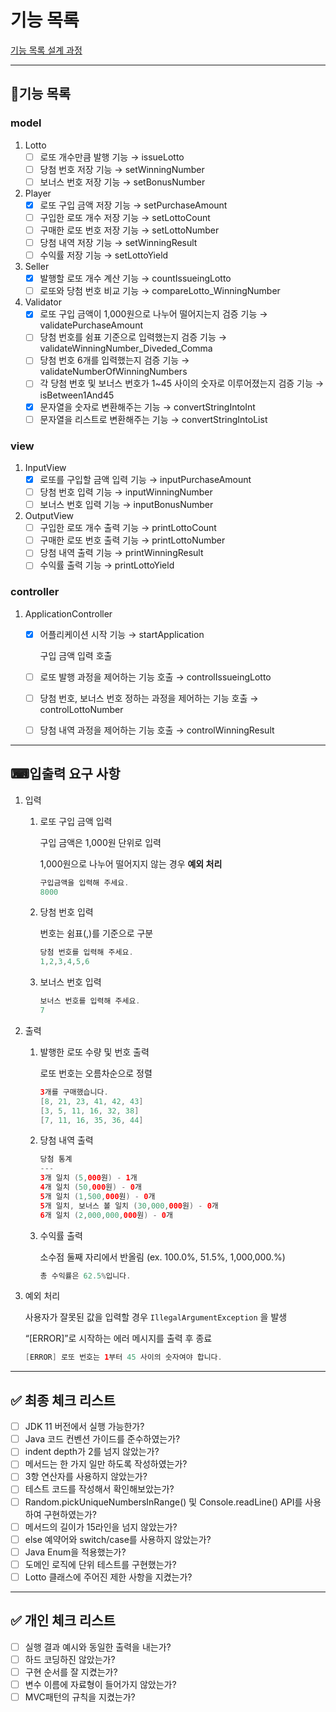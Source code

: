 # 기능 목록

[기능 목록 설계 과정](./subdocs/ATTACHMENT.md)

---

## 🧩기능 목록

### model

1. Lotto
    - [ ]  로또 개수만큼 발행 기능 → issueLotto
    - [ ]  당첨 번호 저장 기능 → setWinningNumber
    - [ ]  보너스 번호 저장 기능 → setBonusNumber
2. Player
    - [x]  로또 구입 금액 저장 기능 → setPurchaseAmount
    - [ ]  구입한 로또 개수 저장 기능 → setLottoCount
    - [ ]  구매한 로또 번호 저장 기능 → setLottoNumber
    - [ ]  당첨 내역 저장 기능 → setWinningResult
    - [ ]  수익률 저장 기능 → setLottoYield
3. Seller
    - [x]  발행할 로또 개수 계산 기능 → countIssueingLotto
    - [ ]  로또와 당첨 번호 비교 기능 → compareLotto_WinningNumber
4. Validator
    - [x]  로또 구입 금액이 1,000원으로 나누어 떨어지는지 검증 기능 → validatePurchaseAmount
    - [ ]  당첨 번호를 쉼표 기준으로 입력했는지 검증 기능 → validateWinningNumber_Diveded_Comma
    - [ ]  당첨 번호 6개를 입력했는지 검증 기능 → validateNumberOfWinningNumbers
    - [ ]  각 당첨 번호 및 보너스 번호가 1~45 사이의 숫자로 이루어졌는지 검증 기능 → isBetween1And45
    - [x]  문자열을 숫자로 변환해주는 기능 → convertStringIntoInt
    - [ ]  문자열을 리스트로 변환해주는 기능 → convertStringIntoList 

### view

1. InputView
    - [x]  로또를 구입할 금액 입력 기능 → inputPurchaseAmount
    - [ ]  당첨 번호 입력 기능 → inputWinningNumber
    - [ ]  보너스 번호 입력 기능 → inputBonusNumber
2. OutputView
    - [ ]  구입한 로또 개수 출력 기능 → printLottoCount
    - [ ]  구매한 로또 번호 출력 기능 → printLottoNumber
    - [ ]  당첨 내역 출력 기능 → printWinningResult
    - [ ]  수익률 출력 기능 → printLottoYield

### controller

1. ApplicationController
    - [x]  어플리케이션 시작 기능 → startApplication

        구입 금액 입력 호출
    - [ ]  로또 발행 과정을 제어하는 기능 호출 → controlIssueingLotto
    - [ ]  당첨 번호, 보너스 번호 정하는 과정을 제어하는 기능 호출 → controlLottoNumber
    - [ ]  당첨 내역 과정을 제어하는 기능 호출 → controlWinningResult
   

---

## ⌨입출력 요구 사항

1. 입력
    1. 로또 구입 금액 입력
        
        구입 금액은 1,000원 단위로 입력
        
        1,000원으로 나누어 떨어지지 않는 경우 **예외 처리**
        
        ```java
        구입금액을 입력해 주세요.
        8000
        ```
        
    2. 당첨 번호 입력
        
        번호는 쉼표(,)를 기준으로 구분
        
        ```java
        당첨 번호를 입력해 주세요.
        1,2,3,4,5,6
        ```
        
    3. 보너스 번호 입력
        
        ```java
        보너스 번호를 입력해 주세요.
        7
        ```
        
2. 출력
    1. 발행한 로또 수량 및 번호 출력
        
        로또 번호는 오름차순으로 정렬
        
        ```java
        3개를 구매했습니다.
        [8, 21, 23, 41, 42, 43]
        [3, 5, 11, 16, 32, 38]
        [7, 11, 16, 35, 36, 44]
        ```
        
    2. 당첨 내역 출력
        
        ```java
        당첨 통계
        ---
        3개 일치 (5,000원) - 1개
        4개 일치 (50,000원) - 0개
        5개 일치 (1,500,000원) - 0개
        5개 일치, 보너스 볼 일치 (30,000,000원) - 0개
        6개 일치 (2,000,000,000원) - 0개
        ```
        
    3. 수익률 출력
        
        소수점 둘째 자리에서 반올림 (ex. 100.0%, 51.5%, 1,000,000.%)
        
        ```java
        총 수익률은 62.5%입니다.
        ```
        
3. 예외 처리
    
    사용자가 잘못된 값을 입력할 경우 `IllegalArgumentException` 을 발생
    
    “[ERROR]”로 시작하는 에러 메시지를 출력 후 종료
    
    ```java
    [ERROR] 로또 번호는 1부터 45 사이의 숫자여야 합니다.
    ```
    

---

## ✅ 최종 체크 리스트

- [ ]  JDK 11 버전에서 실행 가능한가?
- [ ]  Java 코드 컨벤션 가이드를 준수하였는가?
- [ ]  indent depth가 2를 넘지 않았는가?
- [ ]  메서드는 한 가지 일만 하도록 작성하였는가?
- [ ]  3항 연산자를 사용하지 않았는가?
- [ ]  테스트 코드를 작성해서 확인해보았는가?
- [ ]  Random.pickUniqueNumbersInRange() 및 Console.readLine() API를 사용하여 구현하였는가?
- [ ]  메서드의 길이가 15라인을 넘지 않았는가?
- [ ]  else 예약어와 switch/case를 사용하지 않았는가?
- [ ]  Java Enum을 적용했는가?
- [ ]  도메인 로직에 단위 테스트를 구현했는가?
- [ ]  Lotto 클래스에 주어진 제한 사항을 지켰는가?

---

## ✅ 개인 체크 리스트

- [ ]  실행 결과 예시와 동일한 출력을 내는가?
- [ ]  하드 코딩하진 않았는가?
- [ ]  구현 순서를 잘 지켰는가?
- [ ]  변수 이름에 자료형이 들어가지 않았는가?
- [ ]  MVC패턴의 규칙을 지켰는가?